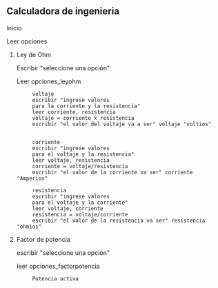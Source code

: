 ## Calculadora de ingenieria

Inicio

Leer opciones

1. Ley de Ohm

    Escribir "seleccione una opción"

    Leer opciones_leyohm

            voltaje
            escribir "ingrese valores 
            para la corriente y la resistencia"
            leer corriente, resistencia
            voltaje = corriente x resistencia
            escribir "el valor del voltaje va a ser" voltaje "voltios"

            
            corriente
            escribir "ingrese valores 
            para el voltaje y la resistencia"
            leer voltaje, resistencia
            corriente = voltaje/resistencia
            escribir "el valor de la corriente va ser" corriente "Amperios"

            resistencia
            escribir "ingrese valores 
            para el voltaje y la corriente"
            leer voltaje, corriente
            resistencia = voltaje/corriente
            escribir "el valor de la resistencia va ser" resistencia "ohmios"

2. Factor de potencia
    
    escribir "seleccione una opción"
    
    leer opciones_factorpotencia
                      
            Potencia activa
